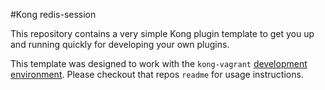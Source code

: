 #Kong redis-session

This repository contains a very simple Kong plugin template to get you
up and running quickly for developing your own plugins.

This template was designed to work with the `kong-vagrant` 
[development environment](https://github.com/Mashape/kong-vagrant). Please
checkout that repos `readme` for usage instructions.
